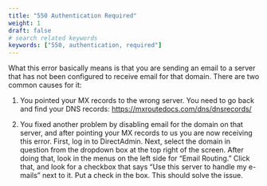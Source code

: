 ```yaml
---
title: "550 Authentication Required"
weight: 1
draft: false
# search related keywords
keywords: ["550, authentication, required"]
---
```


What this error basically means is that you are sending an email to a server that has not been configured to receive email for that domain. There are two common causes for it:

1. You pointed your MX records to the wrong server. You need to go back and find your DNS records: https://mxroutedocs.com/dns/dnsrecords/

2. You fixed another problem by disabling email for the domain on that server, and after pointing your MX records to us you are now receiving this error. First, log in to DirectAdmin. Next, select the domain in question from the dropdown box at the top right of the screen. After doing that, look in the menus on the left side for “Email Routing.” Click that, and look for a checkbox that says “Use this server to handle my e-mails” next to it. Put a check in the box. This should solve the issue.
